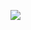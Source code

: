 [![](https://github.com/docker-hub-tm/circleci-executors_molecule/workflows/docker%20build/badge.svg)](https://github.com/docker-hub-tm/circleci-executors_molecule/actions?query=workflow%3A%22docker+build%22)
